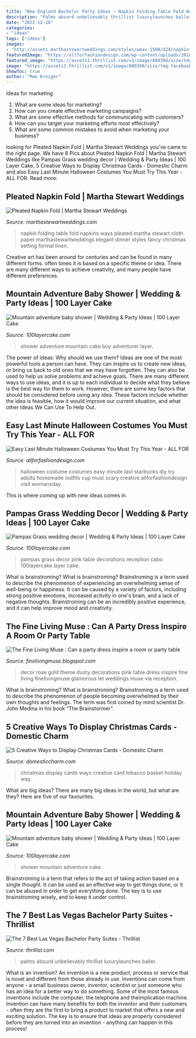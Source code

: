 ```yaml
---
title: "New England Bachelor Party Ideas ~ Napkin Folding Table Fold Napkins Ways Pleated Martha Stewart Cloth Paper Marthastewartweddings Elegant Dinner Styles Fancy Christmas Setting Formal Linen"
description: "Palms absurd unbelievably thrillist luxurylaunches baller"
date: "2022-12-18"
categories:
- "ideas"
tags: ["ideas"]
images:
- "http://assets.marthastewartweddings.com/styles/wmax-1500/d24/napkin-pleated-mwd110589/napkin-pleated-mwd110589_sq.jpg?itok=2amCGOVk"
featuredImage: "https://allforfashiondesign.com/wp-content/uploads/2018/10/starbucks-cup-halloween-costume-1531982698-600x900.jpg"
featured_image: "https://assets3.thrillist.com/v1/image/880398/size/tmg-facebook_social.jpg"
image: "https://assets3.thrillist.com/v1/image/880398/size/tmg-facebook_social.jpg"
ShowToc: true
author: "Mae Kreiger"
---
```



Ideas for marketing
1. What are some ideas for marketing? 
2. How can you create effective marketing campaigns? 
3. What are some effective methods for communicating with customers? 
4. How can you target your marketing efforts most effectively? 
5. What are some common mistakes to avoid when marketing your business?

	

		
looking for Pleated Napkin Fold | Martha Stewart Weddings you've came to the right page. We have 8 Pics about Pleated Napkin Fold | Martha Stewart Weddings like Pampas Grass wedding decor | Wedding &amp; Party Ideas | 100 Layer Cake, 5 Creative Ways to Display Christmas Cards - Domestic Charm and also Easy Last Minute Halloween Costumes You Must Try This Year - ALL FOR. Read more:
		
    
## Pleated Napkin Fold | Martha Stewart Weddings

<img loading=lazy src="http://assets.marthastewartweddings.com/styles/wmax-1500/d24/napkin-pleated-mwd110589/napkin-pleated-mwd110589_sq.jpg?itok=2amCGOVk" onerror="this.onerror=null;this.src='https://tse3.mm.bing.net/th?id=OIP.KMxgPz2OXiZtiTQB-039AwHaHa&amp;pid=15.1';" alt="Pleated Napkin Fold | Martha Stewart Weddings">

_Source: marthastewartweddings.com_

>napkin folding table fold napkins ways pleated martha stewart cloth paper marthastewartweddings elegant dinner styles fancy christmas setting formal linen. 

	

Creative art has been around for centuries and can be found in many different forms. often times it is based on a specific theme or idea. There are many different ways to achieve creativity, and many people have different preferences.

    
## Mountain Adventure Baby Shower | Wedding &amp; Party Ideas | 100 Layer Cake

<img loading=lazy src="http://100lclive.s3.amazonaws.com/img/ideas/landscape/165069.jpg" onerror="this.onerror=null;this.src='https://tse2.mm.bing.net/th?id=OIP.QpmNrQZpuPUcsf1Oc8QN9AHaLH&amp;pid=15.1';" alt="Mountain adventure baby shower | Wedding &amp; Party Ideas | 100 Layer Cake">

_Source: 100layercake.com_

>shower adventure mountain cake boy adventurer layer. 

	

The power of ideas: Why should we use them?
Ideas are one of the most powerful tools a person can have. They can inspire us to create new ideas, or bring us back to old ones that we may have forgotten. They can also be used to help us solve problems and achieve goals. There are many different ways to use ideas, and it is up to each individual to decide what they believe is the best way for them to work. However, there are some key factors that should be considered before using any idea. These factors include whether the idea is feasible, how it would improve our current situation, and what other Ideas We Can Use To Help Out.

    
## Easy Last Minute Halloween Costumes You Must Try This Year - ALL FOR

<img loading=lazy src="https://allforfashiondesign.com/wp-content/uploads/2018/10/starbucks-cup-halloween-costume-1531982698-600x900.jpg" onerror="this.onerror=null;this.src='https://tse1.mm.bing.net/th?id=OIP.pRHmaNoF569y1zPVgeVLSQHaLH&amp;pid=15.1';" alt="Easy Last Minute Halloween Costumes You Must Try This Year - ALL FOR">

_Source: allforfashiondesign.com_

>halloween costume costumes easy minute last starbucks diy try adults homemade outfits cup must scary creative allforfashiondesign visit womansday. 

	

This is where coming up with new ideas comes in.

    
## Pampas Grass Wedding Decor | Wedding &amp; Party Ideas | 100 Layer Cake

<img loading=lazy src="http://100lclive.s3.amazonaws.com/img/ideas/landscape/219021.jpg" onerror="this.onerror=null;this.src='https://tse3.mm.bing.net/th?id=OIP.dx2pkYK114MYRWoSkz78ewHaLH&amp;pid=15.1';" alt="Pampas Grass wedding decor | Wedding &amp; Party Ideas | 100 Layer Cake">

_Source: 100layercake.com_

>pampas grass decor pink table decorations reception cabo 100layercake layer cake. 

	

What is brainstroming?
What is brainstroming? Brainstroming is a term used to describe the phenomenon of experiencing an overwhelming sense of well-being or happiness. It can be caused by a variety of factors, including strong positive emotions, increased activity in one's brain, and a lack of negative thoughts. Brainstroming can be an incredibly positive experience, and it can help improve mood and creativity.

    
## The Fine Living Muse : Can A Party Dress Inspire A Room Or Party Table

<img loading=lazy src="http://2.bp.blogspot.com/-uJGv__hEkrg/Tw56jxrPAnI/AAAAAAAABNg/i_35MzHNbq8/s1600/dusty-rose-gold-party-wedding-decor-.jpg" onerror="this.onerror=null;this.src='https://tse3.mm.bing.net/th?id=OIP.HhMGm1dzokgVUaMTexUrugHaJ-&amp;pid=15.1';" alt="The Fine Living Muse : Can a party dress inspire a room or party table">

_Source: finelivingmuse.blogspot.com_

>decor rose gold theme dusty decorations pink table dress inspire fine living finelivingmuse glamorous let weddings muse via reception. 

	

What is brainstroming?
What is brainstroming? Brainstroming is a term used to describe the phenomenon of people becoming overwhelmed by their own thoughts and feelings. The term was first coined by mind scientist Dr. John Medina in his book “The Brainstormer”.

    
## 5 Creative Ways To Display Christmas Cards - Domestic Charm

<img loading=lazy src="http://www.domesticcharm.com/wp-content/uploads/2014/12/IMG_88651.jpg" onerror="this.onerror=null;this.src='https://tse3.mm.bing.net/th?id=OIP.naYjcguiUhg_JGP06aFqLgHaLH&amp;pid=15.1';" alt="5 Creative Ways to Display Christmas Cards - Domestic Charm">

_Source: domesticcharm.com_

>christmas display cards ways creative card tobacco basket holiday way. 

	

What are big ideas?
There are many big ideas in the world, but what are they? Here are five of our favourites.

    
## Mountain Adventure Baby Shower | Wedding &amp; Party Ideas | 100 Layer Cake

<img loading=lazy src="http://100lclive.s3.amazonaws.com/img/ideas/landscape/165051.jpg" onerror="this.onerror=null;this.src='https://tse1.mm.bing.net/th?id=OIP.bCFizASLCybxcD8d6GJ0SQHaLH&amp;pid=15.1';" alt="Mountain adventure baby shower | Wedding &amp; Party Ideas | 100 Layer Cake">

_Source: 100layercake.com_

>shower mountain adventure cake. 

	

Brainstroming is a term that refers to the act of taking action based on a single thought. It can be used as an effective way to get things done, or it can be abused in order to get everything done. The key is to use brainstroming wisely, and to keep it under control.

    
## The 7 Best Las Vegas Bachelor Party Suites - Thrillist

<img loading=lazy src="https://assets3.thrillist.com/v1/image/880398/size/tmg-facebook_social.jpg" onerror="this.onerror=null;this.src='https://tse4.mm.bing.net/th?id=OIP.lIZYPE_TNQqMW1-VlBnUygHaEj&amp;pid=15.1';" alt="The 7 Best Las Vegas Bachelor Party Suites - Thrillist">

_Source: thrillist.com_

>palms absurd unbelievably thrillist luxurylaunches baller. 

	

What is an invention?
An invention is a new product, process or service that is novel and different from those already in use. Inventions can come from anyone - a small business owner, inventor, scientist or just someone who has an idea for a better way to do something. Some of the most famous inventions include the computer, the telephone and theimplication machine. 
Invention can have many benefits for both the inventor and their customers - often they are the first to bring a product to market that offers a new and exciting solution. The key is to ensure that ideas are properly considered before they are turned into an invention - anything can happen in this process!

